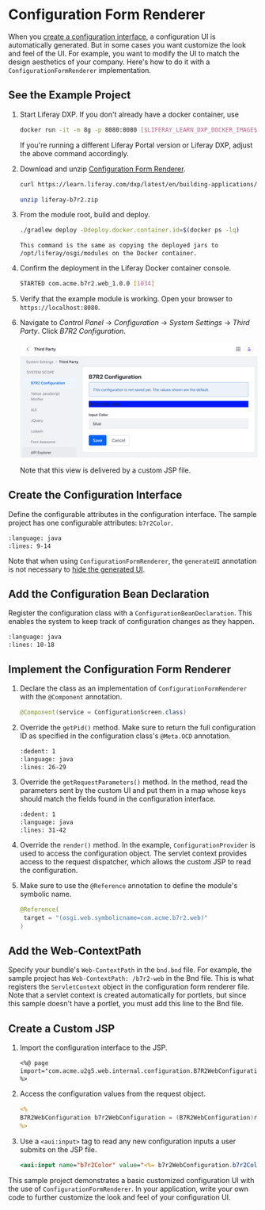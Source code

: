 # Configuration Form Renderer

When you [create a configuration interface](./setting-and-accessing-configurations.html#creating-the-configuration-interface), a configuration UI is automatically generated. But in some cases you want customize the look and feel of the UI. For example, you want to modify the UI to match the design aesthetics of your company. Here's how to do it with a `ConfigurationFormRenderer` implementation.

## See the Example Project

1. Start Liferay DXP. If you don't already have a docker container, use

   ```bash
   docker run -it -m 8g -p 8080:8080 [$LIFERAY_LEARN_DXP_DOCKER_IMAGE$]
   ```

   If you're running a different Liferay Portal version or Liferay DXP, adjust the above command accordingly.

1. Download and unzip [Configuration Form Renderer](./liferay-b7r2.zip).

   ```bash
   curl https://learn.liferay.com/dxp/latest/en/building-applications/core-frameworks/configuration-framework/liferay-b7r2.zip -O
   ```

   ```bash
   unzip liferay-b7r2.zip
   ```

1. From the module root, build and deploy.

   ```bash
   ./gradlew deploy -Ddeploy.docker.container.id=$(docker ps -lq)
   ```

   ```{note}
   This command is the same as copying the deployed jars to /opt/liferay/osgi/modules on the Docker container.
   ```

1. Confirm the deployment in the Liferay Docker container console.

   ```bash
   STARTED com.acme.b7r2.web_1.0.0 [1034]
   ```

1. Verify that the example module is working. Open your browser to `https://localhost:8080`.

1. Navigate to *Control Panel* &rarr; *Configuration* &rarr; *System Settings* &rarr; *Third Party*. Click *B7R2 Configuration*.

   ![Navigate to U2G5 configuration in system settings.](./configuration-form-renderer/images/01.png)

   Note that this view is delivered by a custom JSP file.

## Create the Configuration Interface

Define the configurable attributes in the configuration interface. The sample project has one configurable attributes: `b7r2Color`.

```{literalinclude} ./configuration-form-renderer/resources/liferay-b7r2.zip/b7r2-web/src/main/java/com/acme/b7r2/web/internal/configuration/B7R2WebConfiguration.java
:language: java
:lines: 9-14
```

Note that when using `ConfigurationFormRenderer`, the `generateUI` annotation is not necessary to [hide the generated UI](./hiding-the-configuration-ui.md).

## Add the Configuration Bean Declaration

Register the configuration class with a `ConfigurationBeanDeclaration`. This enables the system to keep track of configuration changes as they happen.

```{literalinclude} ./configuration-form-renderer/resources/liferay-b7r2.zip/b7r2-web/src/main/java/com/acme/b7r2/web/internal/settings/definition/B7R2WebConfigurationBeanDeclaration.java
:language: java
:lines: 10-18
```

## Implement the Configuration Form Renderer

1. Declare the class as an implementation of `ConfigurationFormRenderer` with the `@Component` annotation.

   ```java
   @Component(service = ConfigurationScreen.class)
   ```

1. Override the `getPid()` method. Make sure to return the full configuration ID as specified in the configuration class's `@Meta.OCD` annotation.

   ```{literalinclude} ./configuration-form-renderer/resources/liferay-b7r2.zip/b7r2-web/src/main/java/com/acme/b7r2/web/internal/configuration/admin/display/B7R2ConfigurationFormRenderer.java
   :dedent: 1
   :language: java
   :lines: 26-29
   ```

1. Override the `getRequestParameters()` method. In the method, read the parameters sent by the custom UI and put them in a map whose keys should match the fields found in the configuration interface.

   ```{literalinclude} ./configuration-form-renderer/resources/liferay-b7r2.zip/b7r2-web/src/main/java/com/acme/b7r2/web/internal/configuration/admin/display/B7R2ConfigurationFormRenderer.java
   :dedent: 1
   :language: java
   :lines: 31-42
   ```

1. Override the `render()` method. In the example, `ConfigurationProvider` is used to access the configuration object. The servlet context provides access to the request dispatcher, which allows the custom JSP to read the configuration.

1. Make sure to use the `@Reference` annotation to define the module's symbolic name.

   ```java
   @Reference(
   	target = "(osgi.web.symbolicname=com.acme.b7r2.web)"
   )
   ```

## Add the Web-ContextPath

Specify your bundle's `Web-ContextPath` in the `bnd.bnd` file. For example, the sample project has `Web-ContextPath: /b7r2-web` in the Bnd file. This is what registers the `ServletContext` object in the configuration form renderer file. Note that a servlet context is created automatically for portlets, but since this sample doesn't have a portlet, you must add this line to the Bnd file.

## Create a Custom JSP

1. Import the configuration interface to the JSP.

   ```markup
   <%@ page import="com.acme.u2g5.web.internal.configuration.B7R2WebConfiguration" %>
   ```

1. Access the configuration values from the request object.

   ```jsp
   <%
   B7R2WebConfiguration b7r2WebConfiguration = (B7R2WebConfiguration)request.getAttribute(B7R2WebConfiguration.class.getName());
   %>
   ```

1. Use a `<aui:input>` tag to read any new configuration inputs a user submits on the JSP file.

   ```jsp
   <aui:input name="b7r2Color" value="<%= b7r2WebConfiguration.b7r2Color() %>" />
   ```

This sample project demonstrates a basic customized configuration UI with the use of `ConfigurationFormRenderer`. In your application, write your own code to further customize the look and feel of your configuration UI.
